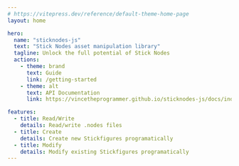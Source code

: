 ```yaml
---
# https://vitepress.dev/reference/default-theme-home-page
layout: home

hero:
  name: "sticknodes-js"
  text: "Stick Nodes asset manipulation library"
  tagline: Unlock the full potential of Stick Nodes
  actions:
    - theme: brand
      text: Guide
      link: /getting-started
    - theme: alt
      text: API Documentation
      link: https://vincetheprogrammer.github.io/sticknodes-js/docs/index.html

features:
  - title: Read/Write
    details: Read/write .nodes files
  - title: Create
    details: Create new Stickfigures programatically
  - title: Modify
    details: Modify existing Stickfigures programatically
---
```


